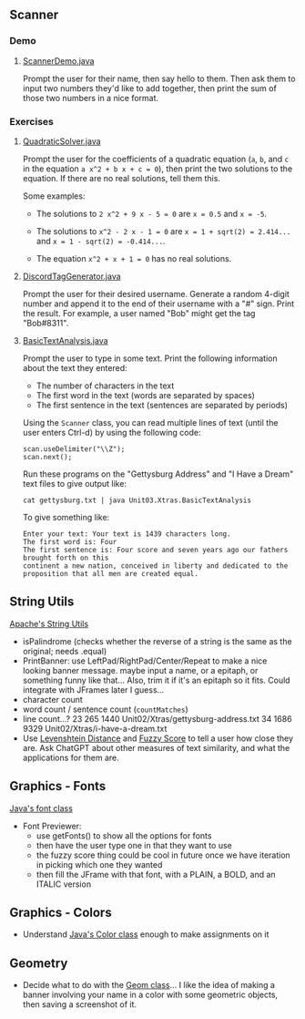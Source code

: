 ## Scanner

### Demo

1. [ScannerDemo.java](ScannerDemo.java)

   Prompt the user for their name, then say hello to them. Then ask them to input two numbers they'd like to add together, then print the sum of those two numbers in a nice format.

### Exercises

1. [QuadraticSolver.java](QuadraticSolver.java)

   Prompt the user for the coefficients of a quadratic equation (`a`, `b`, and `c` in the equation `a x^2 + b x + c = 0`), then print the two solutions to the equation. If there are no real solutions, tell them this.

   Some examples:

   - The solutions to `2 x^2 + 9 x - 5 = 0` are `x = 0.5` and `x = -5`.

   - The solutions to `x^2 - 2 x - 1 = 0` are `x = 1 + sqrt(2) = 2.414...` and `x = 1 - sqrt(2) = -0.414...`.

   - The equation `x^2 + x + 1 = 0` has no real solutions.

1. [DiscordTagGenerator.java](DiscordTagGenerator.java)

   Prompt the user for their desired username. Generate a random 4-digit number and append it to the end of their username with a "#" sign. Print the result. For example, a user named "Bob" might get the tag "Bob#8311".

1. [BasicTextAnalysis.java](BasicTextAnalysis.java)

   Prompt the user to type in some text. Print the following information about the text they entered:

   - The number of characters in the text
   - The first word in the text (words are separated by spaces)
   - The first sentence in the text (sentences are separated by periods)

   Using the `Scanner` class, you can read multiple lines of text (until the user enters Ctrl-d) by using the following code:

   ```
   scan.useDelimiter("\\Z");
   scan.next();
   ```

   Run these programs on the "Gettysburg Address" and "I Have a Dream" text files to give output like:

   ```
   cat gettysburg.txt | java Unit03.Xtras.BasicTextAnalysis
   ```

   To give something like:

   ```
   Enter your text: Your text is 1439 characters long.
   The first word is: Four
   The first sentence is: Four score and seven years ago our fathers brought forth on this
   continent a new nation, conceived in liberty and dedicated to the
   proposition that all men are created equal.
   ```

## String Utils

[Apache's String Utils](https://commons.apache.org/proper/commons-lang/apidocs/org/apache/commons/lang3/StringUtils.html)

- isPalindrome (checks whether the reverse of a string is the same as the original; needs .equal)
- PrintBanner: use LeftPad/RightPad/Center/Repeat to make a nice looking banner message. maybe input a name, or a epitaph, or something funny like that... Also, trim it if it's an epitaph so it fits. Could integrate with JFrames later I guess...
- character count
- word count / sentence count (`countMatches`)
- line count...?
  23 265 1440 Unit02/Xtras/gettysburg-address.txt
  34 1686 9329 Unit02/Xtras/i-have-a-dream.txt
- Use [Levenshtein Distance](https://commons.apache.org/proper/commons-text/javadocs/api-release/org/apache/commons/text/similarity/LevenshteinDistance.html) and [Fuzzy Score](https://commons.apache.org/proper/commons-text/javadocs/api-release/org/apache/commons/text/similarity/FuzzyScore.html) to tell a user how close they are. Ask ChatGPT about other measures of text similarity, and what the applications for them are.

## Graphics - Fonts

[Java's font class](https://docs.oracle.com/javase/8/docs/api/java/awt/Font.html)

- Font Previewer:
  - use getFonts() to show all the options for fonts
  - then have the user type one in that they want to use
  - the fuzzy score thing could be cool in future once we have iteration in picking which one they wanted
  - then fill the JFrame with that font, with a PLAIN, a BOLD, and an ITALIC version

## Graphics - Colors

- Understand [Java's Color class](https://docs.oracle.com/javase/8/docs/api/java/awt/Color.html) enough to make assignments on it

## Geometry

- Decide what to do with the [Geom class](https://docs.oracle.com/javase%2F7%2Fdocs%2Fapi%2F%2F/java/awt/geom/package-summary.html)... I like the idea of making a banner involving your name in a color with some geometric objects, then saving a screenshot of it.
